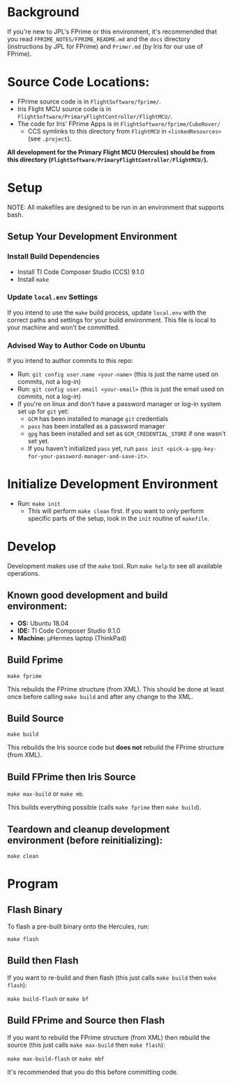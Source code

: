 # Background
If you're new to JPL's FPrime or this environment, it's recommended that you read `FPRIME_NOTES/FPRIME_README.md` and the `docs` directory (instructions by JPL for FPrime) and `Primer.md` (by Iris for our use of FPrime).

# Source Code Locations:
- FPrime source code is in `FlightSoftware/fprime/`.
- Iris Flight MCU source code is in `FlightSoftware/PrimaryFlightController/FlightMCU/`.
- The code for Iris' FPrime Apps is in `FlightSoftware/fprime/CubeRover/`
  - CCS symlinks to this directory from `FlightMCU` in `<linkedResources>` (see `.project`).

**All development for the Primary Flight MCU (Hercules) should be from this directory (`FlightSoftware/PrimaryFlightController/FlightMCU/`).**

# **Setup**
NOTE: All makefiles are designed to be run in an environment that supports bash.

## **Setup Your Development Environment**

### **Install Build Dependencies**

- Install TI Code Composer Studio (CCS) 9.1.0
- Install `make`

### **Update `local.env` Settings**
If you intend to use the `make` build process, update `local.env` with the correct paths and settings for your build environment. This file is local to your machine and won't be committed.

### **Advised Way to Author Code on Ubuntu**
If you intend to author commits to this repo:
- Run: `git config user.name <your-name>` (this is just the name used on commits, not a log-in)
- Run: `git config user.email <your-email>` (this is just the email used on commits, not a log-in)
- If you're on linux and don't have a password manager or log-in system set up for `git` yet:
    - `GCM` has been installed to manage `git` credentials
    - `pass` has been installed as a password manager
    - `gpg` has been installed and set as `GCM_CREDENTIAL_STORE` if one wasn't set yet.
    - If you haven't initialized `pass` yet, run `pass init <pick-a-gpg-key-for-your-password-manager-and-save-it>`.

# **Initialize Development Environment**
- Run: `make init`
    - This will perform `make clean` first. If you want to only perform specific parts of the setup, look in the `init` routine of `makefile`.

# **Develop**

Development makes use of the `make` tool. Run `make help` to see all available operations.

## Known good development and build environment:

- **OS:** Ubuntu 18.04
- **IDE:** TI Code Composer Studio 9.1.0
- **Machine:** µHermes laptop (ThinkPad)

## **Build Fprime**
`make fprime`

This rebuilds the FPrime structure (from XML). This should be done at least once before calling `make build` and after any change to the XML.

## **Build Source**
`make build`

This rebuilds the Iris source code but **does not** rebuild the FPrime structure (from XML).

## **Build FPrime then Iris Source**
`make max-build` or `make mb`.

This builds everything possible (calls `make fprime` then `make build`).

## Teardown and cleanup development environment (before reinitializing):
`make clean`

# **Program**

## **Flash Binary**
To flash a pre-built binary onto the Hercules, run:

`make flash`

## **Build then Flash**
If you want to re-build and then flash (this just calls `make build` then `make flash`):

`make build-flash` or `make bf`

## **Build FPrime and Source then Flash**
If you want to rebuild the FPrime structure (from XML) then rebuild the source (this just calls `make max-build` then `make flash`):

`make max-build-flash` or `make mbf`

It's recommended that you do this before committing code.